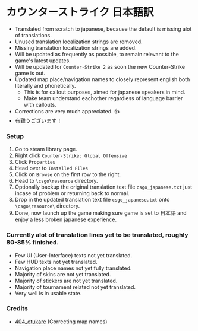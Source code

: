 # カウンターストライク 日本語訳
   - Translated from scratch to japanese, because the default is missing alot of translations.
   - Unused translation localization strings are removed.
   - Missing translation localization strings are added.
   - Will be updated as frequently as possible, to remain relevant to the game's latest updates.
   - Will be updated for ``Counter-Strike 2`` as soon the new Counter-Strike game is out.
   - Updated map place/navigation names to closely represent english both literally and phonetically.
      - This is for callout purposes, aimed for japanese speakers in mind.
      - Make team understand eachother regardless of language barrier with callouts.
   - Corrections are very much appreciated. 👍
   - 有難うございます！

### Setup
   1. Go to steam library page.
   2. Right click ``Counter-Strike: Global Offensive``
   3. Click ``Properties``
   4. Head over to ``Installed Files``
   5. Click on ``Browse`` on the first row to the right.
   6. Head to ``\csgo\resource`` directory.
   7. Optionally backup the original translation text file ``csgo_japanese.txt`` just incase of problem or returning back to normal.
   8. Drop in the updated translation text file ``csgo_japanese.txt`` onto ``\csgo\resource\`` directory.
   9. Done, now launch up the game making sure game is set to 日本語 and enjoy a less broken japanese experience.

### Currently alot of translation lines yet to be translated, roughly 80-85% finished.
   - Few UI (User-Interface) texts not yet translated.
   - Few HUD texts not yet translated.
   - Navigation place names not yet fully translated.
   - Majority of skins are not yet translated.
   - Majority of stickers are not yet translated.
   - Majority of tournament related not yet translated.
   - Very well is in usable state.

### Credits
   - [404_otukare](https://twitch.tv/404_otukare) (Correcting map names)
